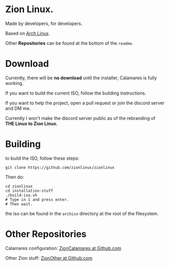 # Zion Linux.
Made by developers, for developers.


Based on [Arch Linux](https://archlinux.org).

Other **Repositories** can be found at the bottom of the ``readme``.

# Download

Currently, there will be **no download** until the installer, Calamares is fully working.

If you want to build the current ISO, follow the building instructions.

If you want to help the project, open a pull request or join the discord server and DM me.


Currently I won't make the discord server public as of the rebranding of **THE Linux to Zion Linux.**

# Building

to build the ISO, follow these steps:

``git clone https://github.com/zionlinux/zionlinux``

Then do:

```
cd zionlinux
cd installation-stuff
./build-iso.sh
# Type in 1 and press enter.
# Then wait.
```

the iso can be found in the ``archiso`` directory at the root of the filesystem.

# Other Repositories

Calamares configuration: [ZionCalamares at Github.com](https://github.com/zionlinux/zioncalamares)

Other Zion stuff: [ZionOther at Github.com](https://zionlinux/zionother)
